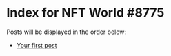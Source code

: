 # Index for NFT World #8775
Posts will be displayed in the order below:

- [Your first post](./001-first.md)

